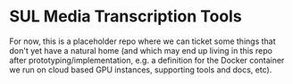 # SUL Media Transcription Tools

For now, this is a placeholder repo where we can ticket some things that don't yet have a natural home (and which may end up living in this repo after prototyping/implementation, e.g. a definition for the Docker container we run on cloud based GPU instances, supporting tools and docs, etc).
